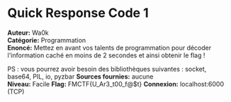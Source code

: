 # Quick Response Code 1

**Auteur:** Wa0k  
**Catégorie:** Programmation  
**Enoncé:** Mettez en avant vos talents de programmation pour décoder l'information caché en moins de 2 secondes et ainsi obtenir le flag !

PS : vous pourrez avoir besoin des bibliothèques suivantes : socket, base64, PIL, io, pyzbar
**Sources fournies:** aucune  
**Niveau:** Facile
**Flag:** FMCTF{U_Ar3_t00_f@$t}
**Connexion:** localhost:6000 (TCP)